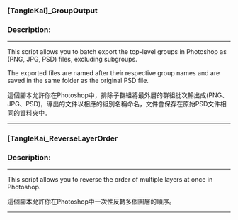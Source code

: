 ### **[TangleKai]_GroupOutput**

### Description:
_____
This script allows you to batch export the top-level groups in Photoshop as (PNG, JPG, PSD) files, excluding subgroups. 

The exported files are named after their respective group names and are saved in the same folder as the original PSD file.

這個腳本允許你在Photoshop中，排除子群組將最外層的群組批次輸出成(PNG、JPG、PSD)，導出的文件以相應的組別名稱命名，文件會保存在原始PSD文件相同的資料夾中。

_____

### **[TangleKai_ReverseLayerOrder**

### Description:
---
This script allows you to reverse the order of multiple layers at once in Photoshop.

這個腳本允許你在Photoshop中一次性反轉多個圖層的順序。
_____
